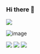 ### Hi there 👋

<!--
**AmarShukla1/AmarShukla1** is a ✨ _special_ ✨ repository because its `README.md` (this file) appears on your GitHub profile.

Here are some ideas to get you started:

- 🔭 I’m currently working on ...
- 🌱 I’m currently learning ...
- 👯 I’m looking to collaborate on ...
- 🤔 I’m looking for help with ...
- 💬 Ask me about ...
- 📫 How to reach me: ...
- 😄 Pronouns: ...
- ⚡ Fun fact: ...
-->
![](https://komarev.com/ghpvc/?username=AmarShukla1)

![image]({[BadgeURLHere](https://github-readme-stats.vercel.app/api?username={AmarShukla1})})

<img src="{https://img.shields.io/badge/Django-092E20?style=for-the-badge&logo=django&logoColor=green}" />

<img src="{https://img.shields.io/badge/React-20232A?style=for-the-badge&logo=react&logoColor=61DAFB}" />

<img src="{https://img.shields.io/badge/Node.js-339933?style=for-the-badge&logo=nodedotjs&logoColor=white}" />
